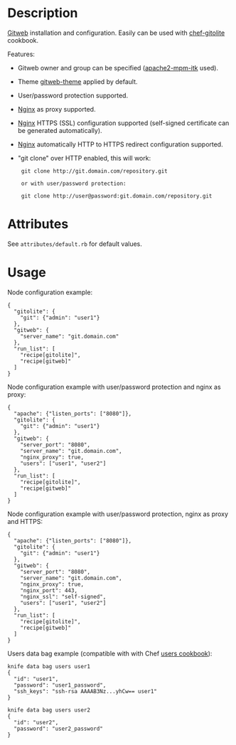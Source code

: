 Description
===========

[Gitweb](https://git.wiki.kernel.org/index.php/Gitweb) installation and configuration.
Easily can be used with [chef-gitolite](https://github.com/nickola/chef-gitolite) cookbook.

Features:

 - Gitweb owner and group can be specified ([apache2-mpm-itk](http://mpm-itk.sesse.net) used).

 - Theme [gitweb-theme](https://github.com/kogakure/gitweb-theme) applied by default.

 - User/password protection supported.

 - [Nginx](http://www.nginx.org) as proxy supported.

 - [Nginx](http://www.nginx.org) HTTPS (SSL) configuration supported (self-signed certificate can be generated automatically).

 - [Nginx](http://www.nginx.org) automatically HTTP to HTTPS redirect configuration supported.

 - "git clone" over HTTP enabled, this will work:

        git clone http://git.domain.com/repository.git

        or with user/password protection:

        git clone http://user@password:git.domain.com/repository.git

Attributes
==========

See `attributes/default.rb` for default values.

Usage
=====

Node configuration example:

    {
      "gitolite": {
        "git": {"admin": "user1"}
      },
      "gitweb": {
        "server_name": "git.domain.com"
      },
      "run_list": [
        "recipe[gitolite]",
        "recipe[gitweb]"
      ]
    }

Node configuration example with user/password protection and nginx as proxy:

    {
      "apache": {"listen_ports": ["8080"]},
      "gitolite": {
        "git": {"admin": "user1"}
      },
      "gitweb": {
        "server_port": "8080",
        "server_name": "git.domain.com",
        "nginx_proxy": true,
        "users": ["user1", "user2"]
      },
      "run_list": [
        "recipe[gitolite]",
        "recipe[gitweb]"
      ]
    }

Node configuration example with user/password protection, nginx as proxy and HTTPS:

    {
      "apache": {"listen_ports": ["8080"]},
      "gitolite": {
        "git": {"admin": "user1"}
      },
      "gitweb": {
        "server_port": "8080",
        "server_name": "git.domain.com",
        "nginx_proxy": true,
        "nginx_port": 443,
        "nginx_ssl": "self-signed",
        "users": ["user1", "user2"]
      },
      "run_list": [
        "recipe[gitolite]",
        "recipe[gitweb]"
      ]
    }

Users data bag example (compatible with with Chef [users cookbook](https://github.com/opscode-cookbooks/users)):

    knife data bag users user1
    {
      "id": "user1",
      "password": "user1_password",
      "ssh_keys": "ssh-rsa AAAAB3Nz...yhCw== user1"
    }

    knife data bag users user2
    {
      "id": "user2",
      "password": "user2_password"
    }
